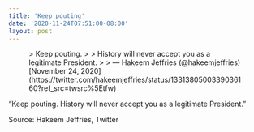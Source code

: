 ```yaml
---
title: 'Keep pouting'
date: '2020-11-24T07:51:00-08:00'
layout: post
---
```


<figure class="wp-block-embed is-type-rich is-provider-twitter wp-block-embed-twitter"><div class="wp-block-embed__wrapper">> Keep pouting.  
>   
> History will never accept you as a legitimate President.
> 
> — Hakeem Jeffries (@hakeemjeffries) [November 24, 2020](https://twitter.com/hakeemjeffries/status/1331380500339036160?ref_src=twsrc%5Etfw)

<script async="" charset="utf-8" src="https://platform.twitter.com/widgets.js"></script></div></figure>“Keep pouting. History will never accept you as a legitimate President.”

Source: Hakeem Jeffries, Twitter